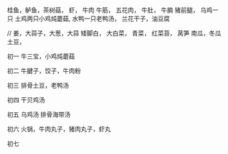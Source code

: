 桂鱼，鲈鱼，茶树菇，
虾，
牛肉 牛筋，
五花肉，
牛肚，
牛腩
猪前腿，
乌鸡一只
土鸡两只小鸡炖蘑菇,
水鸭一只老鸭汤，
兰花干子，油豆腐

//
姜，大蒜子，大葱，大蒜
矮脚白，
大白菜，
青菜，
红菜苔，
莴笋
南瓜，冬瓜
土豆，


初一
牛三宝，小鸡炖蘑菇

初二
牛腱子，饺子，牛肉粉


初三
排骨土豆，老鸭汤

初四
干贝鸡汤

初五
乌鸡汤
排骨海带汤

初六
火锅，牛肉丸子，猪肉丸子，虾丸

初七
